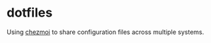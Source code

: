 # dotfiles
Using [chezmoi](https://www.chezmoi.io/quick-start/) to share configuration files across multiple systems.
